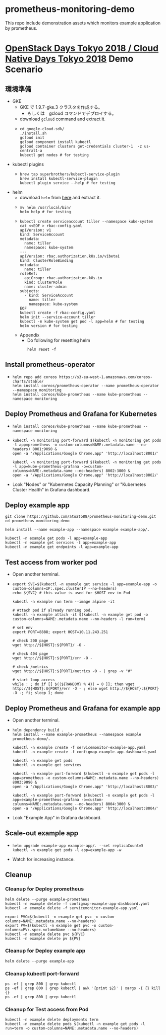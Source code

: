 # prometheus-monitoring-demo

This repo include demonstration assets which monitors example application by prometheus.

# [OpenStack Days Tokyo 2018 / Cloud Native Days Tokyo 2018](http://openstackdays.com/) Demo Scenario

## 環境準備
-   GKE
    -   GKE で 1.9.7-gke.3 クラスタを作成する。
        -   もしくは　gcloud コマンドでデプロイする。
    -   download `gcloud` command and extract it.
    -   ```
        cd google-cloud-sdk/
        ./install.sh
        gcloud init
        gcloud component install kubectl
        gcloud container clusters get-credentials cluster-1  -z us-central1-a
        kubectl get nodes # for testing
        ```
-   kubectl plugins
    -   ```
        brew tap superbrothers/kubectl-service-plugin
        brew install kubectl-service-plugin
        kubectl plugin service --help # for testing
        ```
-   helm
    -   download `helm` from [here](https://github.com/helm/helm/releases) and extract it.
    -   ```
        mv helm /usr/local/bin/
        helm help # for testing
        ```
    -   ```
        kubectl create serviceaccount tiller --namespace kube-system
        cat <<EOF > rbac-config.yaml
        apiVersion: v1
        kind: ServiceAccount
        metadata:
          name: tiller
          namespace: kube-system
        ---
        apiVersion: rbac.authorization.k8s.io/v1beta1
        kind: ClusterRoleBinding
        metadata:
          name: tiller
        roleRef:
          apiGroup: rbac.authorization.k8s.io
          kind: ClusterRole
          name: cluster-admin
        subjects:
          - kind: ServiceAccount
            name: tiller
            namespace: kube-system
        EOF
        kubectl create -f rbac-config.yaml
        helm init --service-account tiller
        kubectl -n kube-system get pod -l app=helm # for testing
        helm version # for testing
        ```
    -   Appendix
        -   Do following for resetting helm
            ```
            helm reset -f
            ```

## Install prometheus-operator
-   ```
    helm repo add coreos https://s3-eu-west-1.amazonaws.com/coreos-charts/stable/
    helm install coreos/prometheus-operator --name prometheus-operator --namespace monitoring
    helm install coreos/kube-prometheus --name kube-prometheus --namespace monitoring
    ```

## Deploy Prometheus and Grafana for Kubernetes
-   ```
    helm install coreos/kube-prometheus --name kube-prometheus --namespace monitoring
    ```
-   ```
    kubectl -n monitoring port-forward $(kubectl -n monitoring get pods -l app=prometheus -o custom-columns=NAME:.metadata.name --no-headers) 8001:9090 &
    open -a "/Applications/Google Chrome.app" 'http://localhost:8001/'
    
    kubectl -n monitoring port-forward $(kubectl -n monitoring get pods -l app=kube-prometheus-grafana -o=custom-columns=NAME:.metadata.name --no-headers) 8002:3000 &
    open -a "/Applications/Google Chrome.app" 'http://localhost:8002/'
    ```
-   Look "Nodes" or "Kubernetes Capacity Planning" or "Kubernetes Cluster Health" in Grafana dashboard.


## Deploy example app
```
git clone https://github.com/atoato88/prometheus-monitoring-demo.git
cd prometheus-monitoring-demo

helm install --name example-app --namespace example example-app/.

kubectl -n example get pods -l app=example-app
kubectl -n example get services -l app=example-app
kubectl -n example get endpoints -l app=example-app
```

## Test access from worker pod
-   Open another terminal.
-   ```
    export SVC=$(kubectl -n example get service -l app=example-app -o custom-columns=IP:.spec.clusterIP --no-headers)
    echo ${SVC} # this value is used for $HOST env in Pod

    kubectl -n example run term --image alpine -it

    # Attach pod if already running pod. 
    kubectl -n example attach -it $(kubectl -n example get pod -o custom-columns=NAME:.metadata.name --no-headers -l run=term)

    # set env
    export PORT=8888; export HOST=10.11.243.251

    # check 200 page
    wget http://${HOST}:${PORT}/ -O -

    # check 404 page
    wget http://${HOST}:${PORT}/err -O -

    # check /metrics
    wget http://${HOST}:${PORT}/metrics -O - | grep -v "#"

    # start loop access
    while : ; do if [[ $((${RANDOM} % 4)) = 0 ]]; then wget http://${HOST}:${PORT}/err -O - ; else wget http://${HOST}:${PORT} -O -; fi; sleep 1; done
    ```

## Deploy Prometheus and Grafana for example app
-   Open another terminal.
-   ```
    helm dependency build .
    helm install --name example-prometheus --namespace example prometheus-demo/.

    kubectl -n example create -f servicemonitor-example-app.yaml
    kubectl -n example create -f configmap-example-app-dashboard.yaml
    
    kubectl -n example get pods
    kubectl -n example get services

    kubectl -n example port-forward $(kubectl -n example get pods -l app=prometheus -o custom-columns=NAME:.metadata.name --no-headers) 8003:9090 &
    open -a "/Applications/Google Chrome.app" 'http://localhost:8003/'

    kubectl -n example port-forward $(kubectl -n example get pods -l app=example-prometheus-grafana -o=custom-columns=NAME:.metadata.name --no-headers) 8004:3000 &
    open -a "/Applications/Google Chrome.app" 'http://localhost:8004/'
    ```
-   Look "Example App" in Grafana dashboard.

## Scale-out example app
-   ```
    helm upgrade example-app example-app/. --set replicaCount=5
    kubectl -n example get pods -l app=example-app -w
    ```
-   Watch for increasing instance.


## Cleanup

### Cleanup for Deploy prometheus
```
helm delete --purge example-prometheus
kubectl -n example delete -f configmap-example-app-dashboard.yaml
kubectl -n example delete -f servicemonitor-example-app.yaml

export PVC=$(kubectl -n example get pvc -o custom-columns=NAME:.metadata.name --no-headers)
export PV=$(kubectl -n example get pvc -o custom-columns=PV:.spec.volumeName --no-headers)
kubectl -n example delete pvc ${PVC}
kubectl -n example delete pv ${PV}
```

### Cleanup for Deploy example app
```
helm delete --purge example-app
```

### Cleanup kubectl port-forward
```
ps -ef | grep 800 | grep kubectl
ps -ef | grep 800 | grep kubectl | awk '{print $2}' | xargs -I {} kill {}
ps -ef | grep 800 | grep kubectl
```

### Cleanup for Test access from Pod
```
kubectl -n example delete deployments term
kubectl -n example delete pods $(kubectl -n example get pods -l run=term -o custom-columns=NAME:.metadata.name --no-headers)
```

